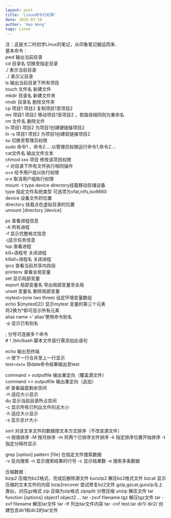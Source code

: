 ```yaml
---
layout: post
title: 'Linux命令行初探'
date: 2019-07-10
author: 'Hao Wong'
tags: Linux 
---
```

注：这是大二时初学Linux的笔记，从印象笔记搬运而来．  
基本命令：  
pwd    输出当前目录  
cd 目录名    切换至指定目录  
		./ 表示当前目录  
		../ 表示父目录  
ls     输出当前目录下所有项目  
touch 文件名    新建文件  
mkdir 目录名    新建文件夹  
rmdir 目录名     删除文件夹  
cp 项目1 项目2   复制项目1至项目2  
mv 项目1 项目2  移动项目1至项目2 ，若路径相同则为重命名  
rm 文件名     删除文件  
ln 项目1 项目2   为项目1创建硬链接项目2  
ln -s 项目1 项目2    为项目1创建软链接项目2  
su  切换至管理员权限  
sudo  命令1 ，命令2….   以管理员权限运行命令1,命令2….  
cat文件名 输出文件文本  
chmod xxx 项目 修改该项目权限  
		-r 对目录下所有文件执行相同操作  
		u+x 给予用户组以执行权限  
		u-x 取消用户组执行权限  
mount -t type device directory挂载移动存储设备  
		type 指定文件系统类型 可选项为vfat,ntfs,iso9660  
		device 设备文件的位置  
		directory 挂载点在虚拟目录的位置  
umount [directory |device]  

ps 查看进程信息  
	-A 所有进程  
	-f 显示完整格式信息  
	-j显示任务信息  
top 查看进程  
kill+进程号 关闭进程  
killall+进程名 关闭进程   
ipcs 查看当前共享内存段  
printenv 查看全局变量  
set 显示局部变量  
export 局部变量名  导出局部变量至全局  
unset 变量名   删除局部变量  
mytest=(one two three) 设定环境变量数组  
echo ${mytest[2]} 显示mytest 变量的第三个元素  
将2换为*即可显示所有元素  
alias name =’ alias’使用命令别名  
		-p 显示已有别名  

; 分号可连接多个命令  
#！/bin/bash 脚本文件首行需添加此语句  

echo 输出至终端  
	-n 	使下一行合并至上一行显示  
test=`date` 将date命令结果输出至test  

command > outputfile 输出重定向（覆盖源文件）  
command >> outputfile 输出重定向（追加）  
df 查看磁盘剩余空间  
	 -h 适应大小显示  
du 显示当前目录所占空间  
	-c 显示所有已列出文件的总大小  
	-h 适应大小显示  
	-s 显示总计大小  

sort 对该文本文件的数据按文本方式排序（不改变源文件）  
	-n 按值排序
	-M 按月排序
	-m 将两个已排序文件排序
	-k 指定排序位置开始排序
	-t 指定分隔符显示

grep [option] pattern [file] 在指定文件搜索数据  
		-v 反向搜索
		-n 显示搜索结果的行号
		-c 显示结果数
		-e 搜索多条数据

压缩数据：  
	bzip2 压缩为bz2格式，完成后删除源文件
	bunzip2 解压bz2格式文件
	bzcat 显示压缩的文本文件的内容
	bzip2recover 尝试修复bz2文件
	gzip,gzcat,gunzip与上类似，对应gz格式
	zip  压缩为zip格式
	zipsplit 分卷压缩
	unzip 解压文件
	tar function [options] object1 object2 …
		tar -zxvf filename.tgz  解压tgz文件
		tar -xvf filename 解压tar文件
		tar -tf 列出tar文件内容
		tar -cvf  test.tar dir1/ dir2/  创建包含dir1和dir2的tar文件


